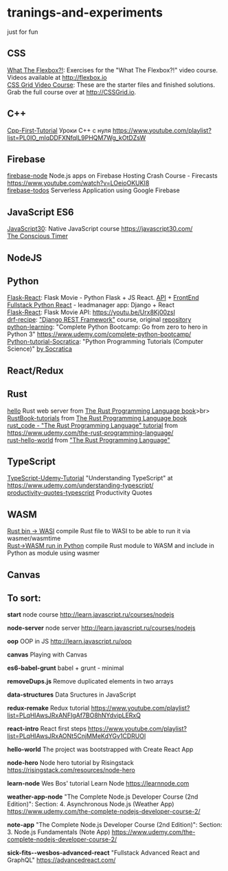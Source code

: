 # tranings-and-experiments

just for fun

## CSS
[What The Flexbox?!](https://github.com/e1r0nd/tranings-and-experiments/tree/master/_CSS/Flexbox-training): Exercises for the "What The Flexbox?!" video course. Videos available at http://flexbox.io
<br>
[CSS Grid Video Course](https://github.com/e1r0nd/tranings-and-experiments/tree/master/_CSS/grid-css): These are the starter files and finished solutions. Grab the full course over at http://CSSGrid.io.

## C++

[Cpp-First-Tutorial](https://github.com/e1r0nd/tranings-and-experiments/tree/master/_Cpp/Cpp-First-Tutorial) Уроки C++ с нуля
https://www.youtube.com/playlist?list=PL0lO_mIqDDFXNfqIL9PHQM7Wg_kOtDZsW

## Firebase
[firebase-node](https://github.com/e1r0nd/tranings-and-experiments/tree/master/_Firebase/firebase-node) Node.js apps on Firebase Hosting Crash Course - Firecasts https://www.youtube.com/watch?v=LOeioOKUKI8<br>
[firebase-todos](https://github.com/e1r0nd/tranings-and-experiments/tree/master/_Firebase/firebase-todos) Serverless Application using Google Firebase

## JavaScript ES6

[JavaScript30](https://github.com/e1r0nd/tranings-and-experiments/tree/master/_JavaScript-ES6/JavaScript30): Native JavaScript course https://javascript30.com/
<br>
[The Conscious Timer](https://github.com/e1r0nd/tranings-and-experiments/tree/master/_JavaScript-ES6/c-timer)


## NodeJS

## Python
[Flask-React](https://github.com/e1r0nd/tranings-and-experiments/tree/master/_Python/Flask-React): Flask Movie - Python Flask + JS React. [API](https://www.youtube.com/watch?v=Urx8Kj00zsI) + [FrontEnd](https://www.youtube.com/watch?v=06pWsB_hoD4)<br>
[Fullstack Python React](https://github.com/e1r0nd/tranings-and-experiments/tree/master/_Python/Fullstack-Python-React) - leadmanager app: Django + React<br>
[Flask-React](https://github.com/e1r0nd/tranings-and-experiments/tree/master/_Python/Flask-React): Flask Movie API: https://youtu.be/Urx8Kj00zsI<br>
[drf-recipe](https://github.com/e1r0nd/tranings-and-experiments/tree/master/_Python/drf-recipe): ["Django REST Framework"](https://www.udemy.com/course/django-python-advanced/) course, original [repository](https://github.com/LondonAppDeveloper/recipe-app-api)
<br>
[python-learning](https://github.com/e1r0nd/tranings-and-experiments/tree/master/_Python/python-learning): "Complete Python Bootcamp: Go from zero to hero in Python 3" https://www.udemy.com/complete-python-bootcamp/
<br>
[Python-tutorial-Socratica](https://github.com/e1r0nd/tranings-and-experiments/tree/master/_Python/Python-tutorial-Socratica): "Python Programming Tutorials (Computer Science)" [by Socratica](https://www.youtube.com/playlist?list=PLi01XoE8jYohWFPpC17Z-wWhPOSuh8Er-)

## React/Redux

## Rust

[hello](https://github.com/e1r0nd/tranings-and-experiments/tree/master/_Rust/hello) Rust web server from [The Rust Programming Language book](https://doc.rust-lang.org/book/)>br>
[RustBook-tutorials](https://github.com/e1r0nd/tranings-and-experiments/tree/master/_Rust/RustBook-tutorials) from [The Rust Programming Language book](https://doc.rust-lang.org/book/)<br>
[rust_code - "The Rust Programming Language" tutorial](https://github.com/e1r0nd/tranings-and-experiments/tree/master/_Rust/rust_code) from https://www.udemy.com/the-rust-programming-language/<br>
[rust-hello-world](https://github.com/e1r0nd/tranings-and-experiments/tree/master/_Rust/rust-hello-world) from ["The Rust Programming Language"](https://www.udemy.com/rust-lang/)

## TypeScript

[TypeScript-Udemy-Tutorial](https://github.com/e1r0nd/tranings-and-experiments/tree/master/_TypeScript/TypeScript-Udemy-Tutorial) "Understanding TypeScript" at https://www.udemy.com/understanding-typescript/
<br>
[productivity-quotes-typescript](https://github.com/e1r0nd/tranings-and-experiments/tree/master/_TypeScript/productivity-quotes-typescript) Productivity Quotes

## WASM

[Rust bin -> WASI](https://github.com/e1r0nd/tranings-and-experiments/tree/master/_WASM/rust-bin-wasi) compile Rust file to WASI to be able to run it via wasmer/wasmtime
<br>
[Rust->WASM run in Python](https://github.com/e1r0nd/tranings-and-experiments/tree/master/_WASM/python-rust-wasm) compile Rust module to WASM and include in Python as module using wasmer

## Canvas

## To sort:

**start**
node course http://learn.javascript.ru/courses/nodejs

**node-server**
node server http://learn.javascript.ru/courses/nodejs

**oop**
OOP in JS http://learn.javascript.ru/oop

**canvas**
Playing with Canvas

**es6-babel-grunt**
babel + grunt - minimal

**removeDups.js**
Remove duplicated elements in two arrays

**data-structures**
Data Sructures in JavaScript

**redux-remake**
Redux tutorial https://www.youtube.com/playlist?list=PLqHlAwsJRxANFIgAf7BO8hNYdvipLERxQ

**react-intro**
React first steps https://www.youtube.com/playlist?list=PLqHlAwsJRxAONt5CnjMMeKdYGv1CDRUOl

**hello-world**
The project was bootstrapped with Create React App

**node-hero**
Node hero tutorial by Risingstack https://risingstack.com/resources/node-hero

**learn-node**
Wes Bos' tutorial Learn Node https://learnnode.com

**weather-app-node**
"The Complete Node.js Developer Course (2nd Edition)": Section: 4. Asynchronous Node.js (Weather App) https://www.udemy.com/the-complete-nodejs-developer-course-2/

**note-app**
"The Complete Node.js Developer Course (2nd Edition)": Section: 3. Node.js Fundamentals (Note App) https://www.udemy.com/the-complete-nodejs-developer-course-2/


**sick-fits--wesbos-advanced-react**
"Fullstack Advanced React and GraphQL"
https://advancedreact.com/
